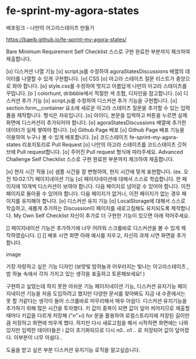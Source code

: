 # fe-sprint-my-agora-states

배포링크 - 나만의 아고라스테이츠 만들기  

https://baejb.github.io/fe-sprint-my-agora-states/


Bare Minimum Requirement Self Checklist
스스로 구현 완료한 부분까지 체크하여 제출합니다.

[o] 디스커션 나열 기능
[o] script.js를 수정하여 agoraStatesDiscussions 배열의 데이터를 나열할 수 있게 구현합니다.
[o] CSS
[o] 아고라 스테이츠 질문 리스트가 중앙으로 와야 합니다.
[o] style.css를 수정하여 멋지고 아름답게 나만의 아고라 스테이츠를 꾸밉니다.
[o ] colorhunt, dribbble에서 적절한 색 조합, 디자인을 참고합니다.
[o] 디스커션 추가 기능
[o] script.js를 수정하여 디스커션 추가 기능을 구현합니다.
[o] section.form__container 요소에 새로운 아고라 스테이츠 질문을 추가할 수 있는 입력 폼을 제작합니다. 형식은 자유입니다.
[o] 아이디, 본문을 입력하고 버튼을 누르면 실제 화면에 디스커션이 추가되어야 합니다.
[o] agoraStatesDiscussions 배열에 추가한 데이터가 실제 쌓여야 합니다.
[o] Github Page 배포
[o] Github Page 배포 기능을 이용하여 누구나 볼 수 있게 배포합니다.
[o] 코드스테이츠 fe-sprint-my-agora-states 리포지토리로 Pull Request
[o] 나만의 아고라 스테이츠를 코드스테이츠 깃허브에 Pull request합니다.
[o] 주어진 Pull request 형식에 따라주세요.
Advanced Challenge Self Checklist
스스로 구현 완료한 부분까지 체크하여 제출합니다.

[o] 현지 시간 적용
[o] 샘플 시간을 잘 변형하여, 현지 시간에 맞게 표현합니다. (ex. 오전 10:02:17)
 페이지네이션 기능
[o] 페이지네이션에 대해서 스스로 학습합니다.
 한 페이지에 10개씩 디스커션이 보여야 합니다.
 다음 페이지로 넘어갈 수 있어야 합니다.
 이전 페이지로 돌아올 수 있어야 합니다.
 다음 페이지가 없거나, 이전 페이지가 없는 경우 페이지를 유지해야 합니다.
[o] 디스커션 유지 기능
[o] LocalStorage에 대해서 스스로 학습하고, 새롭게 추가하는 Discussion이 페이지를 새로고침해도 유지되도록 제작합니다.
My Own Self Checklist
자신이 추가로 더 구현한 기능이 있으면 아래 적어주세요.

[] 페이지네이션 기능은 추가하기에 너무 어려워 스크롤바로 디스커션을 볼 수 있게 제작하였습니다.
[]
[]
배포 시연 화면
아래 예시를 지우고, 자신의 과제 시연 화면을 추가합니다.

image

가장 자랑하고 싶은 기능
디자인 (보랏빛 밤하늘과 어우러지는 빛나는 아고라스테이츠 , 밤 하늘 속에서 각자 가지고 있는 생각을 표출하고 토론해보세요! )

구현하고 싶었는데 하지 못한 아쉬운 기능
페이지네이션 기능, 디스커션 유지기능
페이지네이션 기능을 처음 도입하려고 했지만 다양한 문서를 찾아봐도 지금 내 수준에서는 못 할 거같다는 생각이 들어 스크롤바로 마무리해서
매우 아쉽다.
디스커션 유지기능을 추가하기 위해 많은 시간을 투자했다. 키 값이 중복이 되면 값이 덮어 씌어지므로 제출할때마다 키값을 다르게 저장해 ("n"+i)
for 문을 활용하여 로컬스토리지에 저장된 길이만큼 저장하고 화면에 띄우게 했다. 하지만 다시 새로고침을 해서 시작하면 화면에는 나와있지만 입력한 데이터들은 i 값이 초기화되므로 다시 n0.. n1 .. 로 저장되어 값이 덮어졌다. 이부분이 너무 아쉽다..

도움을 받고 싶은 부분
디스커션 유지기능 로직을 알고싶습니다.